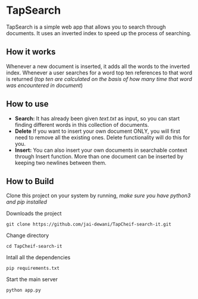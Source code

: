 # TapSearch 
TapSearch is a simple web app that allows you to search through documents.
It uses an inverted index to speed up the process of searching.

## **How it works**  
Whenever a new document is inserted, it adds all the words to the inverted index. 
Whenever a user searches for a word top ten references to that word is returned 
(*top ten are calculated on the basis of how many time that word was encountered in document*)

## **How to use** 
- **Search:** It has already been given *text.txt* as input, so you can start finding different words in this collection of documents.
- **Delete** If you want to insert your own document ONLY, you will first need to remove all the existing ones. 
Delete functionality will do this for you. 
- **Insert:** You can also insert your own documents in searchable context through Insert function. 
More than one document can be inserted by keeping two newlines between them.

## **How to Build**
Clone this project on your system by running,
*make sure you have python3 and pip installed*

Downloads the project
```
git clone https://github.com/jai-dewani/TapCheif-search-it.git 
```
Change directory
```
cd TapCheif-search-it  
```
Intall all the dependencies
```
pip requirements.txt 
```
Start the main server
```
python app.py 
```
